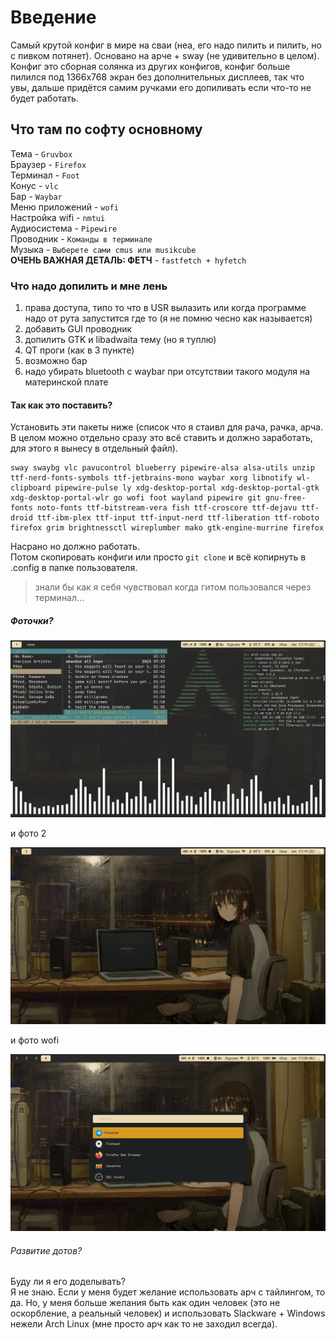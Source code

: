 # Введение
Самый крутой конфиг в мире на сваи (неа, его надо пилить и пилить, но с пивком потянет).
Основано на арче + sway (не удивительно в целом). Конфиг это сборная солянка из других конфигов, конфиг больше пилился под 1366x768 экран без дополнительных дисплеев, так что увы, дальше придётся самим ручками его допиливать если что-то не будет работать.   
## Что там по софту основному
Тема - `Gruvbox`   
Браузер - `Firefox`  
Терминал - `Foot`  
Конус - `vlc`  
Бар - `Waybar`  
Меню приложений - `wofi`  
Настройка wifi - `nmtui`  
Аудиосистема - `Pipewire`  
Проводник - `Команды в терминале`  
Музыка - `Выберете сами cmus или musikcube`   
__ОЧЕНЬ ВАЖНАЯ ДЕТАЛЬ: ФЕТЧ__ - `fastfetch + hyfetch`    
### Что надо допилить и мне лень
1. права доступа, типо то что в USR вылазить или когда программе надо от рута запустится где то (я не помню чесно как называется)
2. добавить GUI проводник
3. допилить GTK и libadwaita тему (но я туплю)
4. QT проги (как в 3 пункте)
5. возможно бар
6. надо убирать bluetooth с waybar при отсутствии такого модуля на материнской плате
#### Так как это поставить?  
Установить эти пакеты ниже (список что я стаивл для рача, рачка, арча. В целом можно отдельно сразу это всё ставить и должно заработать, для этого я вынесу в отдельный файл).
```
sway swaybg vlc pavucontrol blueberry pipewire-alsa alsa-utils unzip ttf-nerd-fonts-symbols ttf-jetbrains-mono waybar xorg libnotify wl-clipboard pipewire-pulse ly xdg-desktop-portal xdg-desktop-portal-gtk xdg-desktop-portal-wlr go wofi foot wayland pipewire git gnu-free-fonts noto-fonts ttf-bitstream-vera fish ttf-croscore ttf-dejavu ttf-droid ttf-ibm-plex ttf-input ttf-input-nerd ttf-liberation ttf-roboto firefox grim brightnessctl wireplumber mako gtk-engine-murrine firefox 
```
Насрано но должно работать.  
Потом скопировать конфиги или просто `git clone` и всё копирнуть в .config в папке пользователя.  

> знали бы как я себя чувствовал когда гитом пользовался через терминал...
  
##### Фоточки?
![](sway1.png)  
  
и фото 2
  
![](sway2.png)  
  
и фото wofi  
  
![](wofi.png)  
  
###### Развитие дотов?
Буду ли я его доделывать?  
Я не знаю. Если у меня будет желание использовать арч с тайлингом, то да. Но, у меня больше желания быть как один человек (это не оскорбление, а реальный человек) и использовать Slackware + Windows нежели Arch Linux (мне просто арч как то не заходил всегда).
